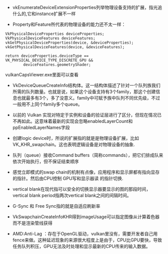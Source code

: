 - vkEnumerateDeviceExtensionProperties列举物理设备支持的扩展，指光追什么的,它和instance扩展不一样

- Property和Feature所代表的物理设备的能力还不太一样：
```
VkPhysicalDeviceProperties deviceProperties;
VkPhysicalDeviceFeatures deviceFeatures;
vkGetPhysicalDeviceProperties(device, &deviceProperties);
vkGetPhysicalDeviceFeatures(device, &deviceFeatures);

return deviceProperties.deviceType == VK_PHYSICAL_DEVICE_TYPE_DISCRETE_GPU &&
        deviceFeatures.geometryShader;
```
vulkanCapsViewer.exe里面可以查看

- VkDeviceQueueCreateInfo结构体。这一结构体描述了针对一个队列族我们所需的队列数量。也就是说，如果这个设备支持有3个family，那这个创建信息也就最多有3个，多了没意义。family中可赋予族中队列不同优先级，不过一般用不上同个family多个queue。


- 以前的 Vulkan 实现对特定于实例和设备的验证层进行了区分，但现在情况已不再如此。这意味着最新的实现会忽略enabledLayerCount和ppEnabledLayerNames字段

- 创建logic device时，所说的扩展指的就是是物理设备扩展，比如VK_KHR_swapchain。这也表明逻辑设备是对物理设备的抽象.

- 队列（queue）接收Command buffers（简称commands），把它们排成队来依次开始执行，但不保证结束顺序


- 感觉立即模式的swap chain的机制有点像，应用程序和显示屏都有指向显存的指针。然后由CPU控制 GPU写和显示器读 的指针切换.

- vertical blank在现代指可以安全的切换显示器要显示的图的那段时间，vertical blank period指两次vertical blank之间的间隔时间。

- G-Sync 和 Free Sync指的就是自适应刷新率

- VkSwapchainCreateInfoKHR得到imageUsage可以指定图像从计算着色器而不是渲染管线获得

- AMD:Anti-Lag ：存在于OpenGL驱动，vulkan里没有，需要开发者自己用fence来做。这种延迟现象的来源很大程度上是由于，CPU比GPU要快，导致任务队列积压，GPU无法及时处理和显示最新的CPU传来的输入数据。